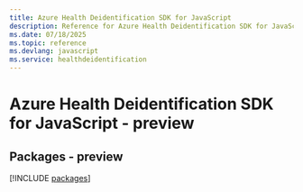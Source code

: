 ```yaml
---
title: Azure Health Deidentification SDK for JavaScript
description: Reference for Azure Health Deidentification SDK for JavaScript
ms.date: 07/18/2025
ms.topic: reference
ms.devlang: javascript
ms.service: healthdeidentification
---
```

# Azure Health Deidentification SDK for JavaScript - preview
## Packages - preview
[!INCLUDE [packages](health-deidentification-index.md)]